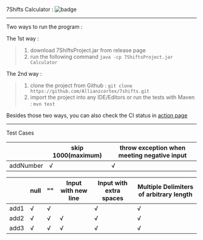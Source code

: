 
7Shifts Calculator :
![badge](https://github.com/Allianzcortex/7shifts/workflows/7shifts%20CI/badge.svg)

---

Two ways to run the program :

The 1st way :

> 1. download 7ShiftsProject.jar from release page
> 2. run the following command  `java -cp 7ShiftsProject.jar Calculator`

The 2nd way :

> 1. clone the project from Github : 
`git clone https://github.com/Allianzcortex/7shifts.git`
> 2. import the project into any IDE/Editors or run the tests with Maven :
`mvn test`

Besides those two ways, you can also check the CI status in [action page](https://github.com/Allianzcortex/7shifts/actions)


---

Test Cases

|           | skip 1000(maximum) | throw exception when meeting negative input |
|-----------|--------------------|---------------------------------------------|
| addNumber | √                  | √                                           |


|      | null | "" | Input with new line | Input with extra spaces | Multiple Delimiters of arbitrary length |
|------|------|----|---------------------|------------------------|------|
| add1 | √    | √  |                     | √                      | √                                       |
| add2 | √    | √  | √                   | √                      | √                                       |
| add3 | √    | √  | √                   | √                      | √                                       |